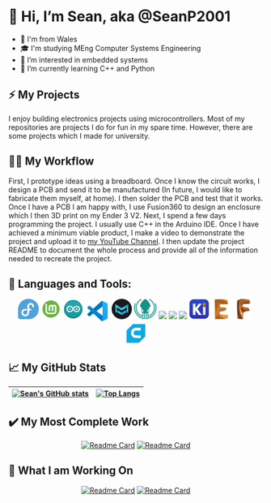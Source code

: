 # 👋 Hi, I’m Sean, aka @SeanP2001
- 🐉 I'm from Wales
- 🎓 I'm studying MEng Computer Systems Engineering
- 👀 I’m interested in embedded systems
- 🌱 I’m currently learning C++ and Python

## :zap: My Projects
I enjoy building electronics projects using microcontrollers. Most of my repositories are projects I do for fun in my spare time. However, there are some projects which I made for university.

## :technologist: My Workflow
First, I prototype ideas using a breadboard. Once I know the circuit works, I design a PCB and send it to be manufactured (In future, I would like to fabricate them myself, at home). I then solder the PCB and test that it works. Once I have a PCB I am happy with, I use Fusion360 to design an enclosure which I then 3D print on my Ender 3 V2. Next, I spend a few days programming the project. I usually use C++ in the Arduino IDE. Once I have achieved a minimum viable product, I make a video to demonstrate the project and upload it to [my YouTube Channel](https://www.youtube.com/channel/UClFBnp5rqOyc82csVUf3YfQ). I then update the project README to document the whole process and provide all of the information needed to recreate the project.

## 🧰 Languages and Tools:
<p align="center">
<img src="/FedoraLogo.png" height="40">
<img src="/LinuxMintLogo.png" height="40">
<img src="/ArduinoLogo.png" height="40">
<img src="https://raw.githubusercontent.com/github/explore/80688e429a7d4ef2fca1e82350fe8e3517d3494d/topics/visual-studio-code/visual-studio-code.png" alt="VS Code" height="40" style="vertical-align:top; margin:4px">
<img src="/MarkTextLogo.png" height="40">
<img src="/GitKrakenLogo.png" height="40">
<img src="https://cdn.jsdelivr.net/npm/programming-languages-logos/src/c/c.png" height="40">
<img src="https://cdn.jsdelivr.net/npm/programming-languages-logos/src/cpp/cpp.png" height="40">
<img src="https://cdn.jsdelivr.net/npm/programming-languages-logos/src/python/python.png" height="40">
<img src="/KiCADLogo.png" height="40">
<img src="/Eagle.png" height="40">
<img src="/Fusion360.png" height="40">
<img src="/CuraLogo.png" height="40">
</p>


## :chart_with_upwards_trend: My GitHub Stats
<div align="center">

[![Sean's GitHub stats](https://github-readme-stats.vercel.app/api?username=SeanP2001&show_icons=true&theme=dark)](https://github.com/anuraghazra/github-readme-stats) | [![Top Langs](https://github-readme-stats.vercel.app/api/top-langs/?username=SeanP2001&theme=dark&layout=compact)](https://github.com/anuraghazra/github-readme-stats)
---|---

</div>


## :heavy_check_mark: My Most Complete Work
<div align="center">

[![Readme Card](https://github-readme-stats.vercel.app/api/pin/?username=SeanP2001&repo=ATtiny_Handheld_Games_Console&theme=dark)](https://github.com/SeanP2001/ATtiny_Handheld_Games_Console)
[![Readme Card](https://github-readme-stats.vercel.app/api/pin/?username=SeanP2001&repo=Sunrise_Alarm_Clock_V2&theme=dark)](https://github.com/SeanP2001/Sunrise_Alarm_Clock_V2)

</div>


## :memo: What I am Working On
<div align="center">

[![Readme Card](https://github-readme-stats.vercel.app/api/pin/?username=SeanP2001&repo=Pico_Handheld_Games_Console&theme=dark)](https://github.com/SeanP2001/Pico_Handheld_Games_Console)
[![Readme Card](https://github-readme-stats.vercel.app/api/pin/?username=SeanP2001&repo=Smart_Door_Sensor&theme=dark)](https://github.com/SeanP2001/Smart_Door_Sensor)

</div>


<!---
SeanP2001/SeanP2001 is a ✨ special ✨ repository because its `README.md` (this file) appears on your GitHub profile.
You can click the Preview link to take a look at your changes.
--->
